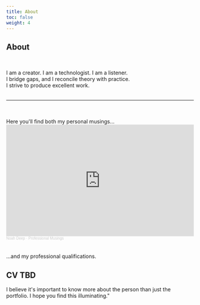 ```yaml
---
title: About
toc: false
weight: 4
---
```

## About

<br>
<div class="home-center">

I am a creator. I am a technologist. I am a listener.    
I bridge gaps, and I reconcile theory with practice.  
I strive to produce excellent work.
<br>
<br>

<hr>
<br>
<br> 
Here you'll find both
my personal musings...
<iframe width="100%" height="300" scrolling="no" frameborder="no" allow="autoplay" src="https://w.soundcloud.com/player/?url=https%3A//api.soundcloud.com/playlists/2015822328&color=%23ff5500&auto_play=false&hide_related=false&show_comments=true&show_user=true&show_reposts=false&show_teaser=true&visual=true"></iframe><div style="font-size: 10px; color: #cccccc;line-break: anywhere;word-break: normal;overflow: hidden;white-space: nowrap;text-overflow: ellipsis; font-family: Interstate,Lucida Grande,Lucida Sans Unicode,Lucida Sans,Garuda,Verdana,Tahoma,sans-serif;font-weight: 100;"><a href="https://soundcloud.com/noahdeep" title="Noah Deep" target="_blank" style="color: #cccccc; text-decoration: none;">Noah Deep</a> · <a href="https://soundcloud.com/noahdeep/sets/professional-musings" title="Professional Musings" target="_blank" style="color: #cccccc; text-decoration: none;">Professional Musings</a></div>

<br>
<br>
...and my professional qualifications.

## CV TBD


I believe it's important to know more about the person than just the portfolio. I hope you find this illuminating."
</div>
